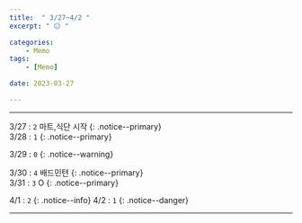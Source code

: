 ```yaml
---
title:  " 3/27~4/2 "
excerpt: " 😐 "

categories:
    - Memo
tags:
    - [Memo]

date: 2023-03-27

---
```

- - -
<!-- 약 -->

3/27 : `2` 마트,식단 시작
{: .notice--primary}  
3/28 : `1` 
{: .notice--primary}  

3/29 : `0` 
{: .notice--warning}  

3/30 : `4`  배드민텬
{: .notice--primary}  
3/31 : `3`  O
{: .notice--primary} 


4/1 : `2` 
{: .notice--info} 
4/2 : `1` 
{: .notice--danger}  


<!-- {: .notice}
{: .notice--primary}
{: .notice--info}
{: .notice--warning}
{: .notice--success}
{: .notice--danger} 
😄 😐 🙁 😡
-->
- - -